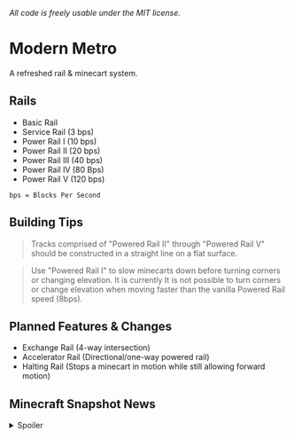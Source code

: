 _All code is freely usable under the MIT license._

# Modern Metro

A refreshed rail & minecart system.

## Rails

- Basic Rail
- Service Rail (3 bps)
- Power Rail I (10 bps)
- Power Rail II (20 bps)
- Power Rail III (40 bps)
- Power Rail IV (80 Bps)
- Power Rail V (120 bps)

```
bps = Blocks Per Second
```

## Building Tips
> Tracks comprised of "Powered Rail II" through "Powered Rail V" should be constructed in a straight line on a flat surface.

> Use "Powered Rail I" to slow minecarts down before turning corners or changing elevation. It is currently It is not possible to turn corners or change elevation when moving faster than the vanilla Powered Rail speed (8bps).

## Planned Features & Changes

- Exchange Rail (4-way intersection)
- Accelerator Rail (Directional/one-way powered rail)
- Halting Rail (Stops a minecart in motion while still allowing forward motion)

## Minecraft Snapshot News
<details>
<summary>Spoiler</summary>
Recent minecraft snapshots contain experimental minecart momentum changes. This could hint at improvements to minecart movement, derailing, and speed.
</details>